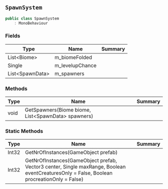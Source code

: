 ## `SpawnSystem`

```csharp
public class SpawnSystem
    : MonoBehaviour
```

### Fields

| Type | Name | Summary | 
| --- | --- | --- | 
| List&lt;Biome&gt; | m_biomeFolded |  | 
| Single | m_levelupChance |  | 
| List&lt;SpawnData&gt; | m_spawners |  | 


### Methods

| Type | Name | Summary | 
| --- | --- | --- | 
| void | GetSpawners(Biome biome, List&lt;SpawnData&gt; spawners) |  | 


### Static Methods

| Type | Name | Summary | 
| --- | --- | --- | 
| Int32 | GetNrOfInstances(GameObject prefab) |  | 
| Int32 | GetNrOfInstances(GameObject prefab, Vector3 center, Single maxRange, Boolean eventCreaturesOnly = False, Boolean procreationOnly = False) |  | 


